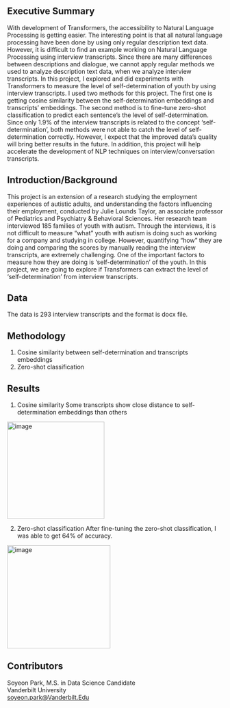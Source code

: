 ## Executive Summary
With development of Transformers, the accessibility to Natural Language Processing is getting easier. The interesting point is that all natural language processing have been done by using only regular description text data. However, it is difficult to find an example working on Natural Language Processing using interview transcripts. Since there are many differences between descriptions and dialogue, we cannot apply regular methods we used to analyze description text data, when we analyze interview transcripts. In this project, I explored and did experiments with Transformers to measure the level of self-determination of youth by using interview transcripts. I used two methods for this project. The first one is getting cosine similarity between the self-determination embeddings and transcripts’ embeddings. The second method is to fine-tune zero-shot classification to predict each sentence’s the level of self-determination. Since only 1.9% of the interview transcripts is related to the concept ‘self-determination’, both methods were not able to catch the level of self-determination correctly. However, I expect that the improved data’s quality will bring better results in the future. In addition, this project will help accelerate the development of NLP techniques on interview/conversation transcripts. 

## Introduction/Background
This project is an extension of a research studying the employment experiences of autistic adults, and understanding the factors influencing their employment, conducted by Julie Lounds Taylor, an associate professor of Pediatrics and Psychiatry & Behavioral Sciences. Her research team interviewed 185 families of youth with autism. Through the interviews, it is not difficult to measure “what” youth with autism is doing such as working for a company and studying in college. However, quantifying “how” they are doing and comparing the scores by manually reading the interview transcripts, are extremely challenging. One of the important factors to measure how they are doing is ‘self-determination’ of the youth. In this project, we are going to explore if Transformers can extract the level of ‘self-determination’ from interview transcripts. 

## Data
The data is 293 interview transcripts and the format is docx file.

## Methodology
1) Cosine similarity between self-determination and transcripts embeddings
2) Zero-shot classification

## Results
1) Cosine similarity
Some transcripts show close distance to self-determination embeddings than others

<img width="227" alt="image" src="https://user-images.githubusercontent.com/69788782/166554555-436928b6-bc1c-4d9a-8f0c-8d7cce07cfd9.png">

2) Zero-shot classification
After fine-tuning the zero-shot classification, I was able to get 64% of accuracy.

<img width="241" alt="image" src="https://user-images.githubusercontent.com/69788782/166554571-2b60588d-1d46-48ab-885e-8cc9b038531b.png">

## Contributors
Soyeon Park, M.S. in Data Science Candidate  
Vanderbilt University  
soyeon.park@Vanderbilt.Edu  

